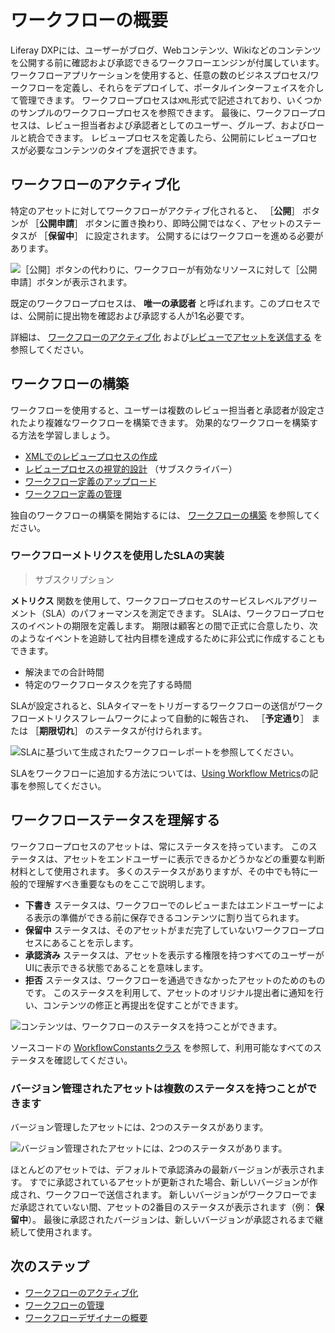 # ワークフローの概要

Liferay DXPには、ユーザーがブログ、Webコンテンツ、Wikiなどのコンテンツを公開する前に確認および承認できるワークフローエンジンが付属しています。 ワークフローアプリケーションを使用すると、任意の数のビジネスプロセス/ワークフローを定義し、それらをデプロイして、ポータルインターフェイスを介して管理できます。 ワークフロープロセスは`XML`形式で記述されており、いくつかのサンプルのワークフロープロセスを参照できます。 最後に、ワークフロープロセスは、レビュー担当者および承認者としてのユーザー、グループ、およびロールと統合できます。 レビュープロセスを定義したら、公開前にレビュープロセスが必要なコンテンツのタイプを選択できます。

<a name="ワークフローのアクティブ化" />

## ワークフローのアクティブ化

特定のアセットに対してワークフローがアクティブ化されると、 ［**公開**］ ボタンが ［**公開申請**］ ボタンに置き換わり、即時公開ではなく、アセットのステータスが ［**保留中**］ に設定されます。 公開するにはワークフローを進める必要があります。

![［公開］ボタンの代わりに、ワークフローが有効なリソースに対して［公開申請］ボタンが表示されます。](./introduction-to-workflow/images/01.png)

既定のワークフロープロセスは、 **唯一の承認者** と呼ばれます。このプロセスでは、公開前に提出物を確認および承認する人が1名必要です。

詳細は、 [ワークフローのアクティブ化](./using-workflows/activating-workflow.md) および[レビューでアセットを送信する](./using-workflows/reviewing-assets.md) を参照してください。

<a name="ワークフローの構築" />

## ワークフローの構築

ワークフローを使用すると、ユーザーは複数のレビュー担当者と承認者が設定されたより複雑なワークフローを構築できます。 効果的なワークフローを構築する方法を学習しましょう。

* [XMLでのレビュープロセスの作成](./developer-guide/crafting-xml-workflow-definitions.md)
* [レビュープロセスの視覚的設計](./designing-and-managing-workflows/workflow-designer/workflow-designer-overview.md) （サブスクライバー）
* [ワークフロー定義のアップロード](./designing-and-managing-workflows/managing-workflows.md#uploading-a-new-workflow-definitions)
* [ワークフロー定義の管理](./designing-and-managing-workflows/managing-workflows.md)

独自のワークフローの構築を開始するには、 [ワークフローの構築](./designing-and-managing-workflows/building-workflows.md) を参照してください。

### ワークフローメトリクスを使用したSLAの実装

> サブスクリプション

**メトリクス** 関数を使用して、ワークフロープロセスのサービスレベルアグリーメント（SLA）のパフォーマンスを測定できます。 SLAは、ワークフロープロセスのイベントの期限を定義します。 期限は顧客との間で正式に合意したり、次のようなイベントを追跡して社内目標を達成するために非公式に作成することもできます。

* 解決までの合計時間
* 特定のワークフロータスクを完了する時間

SLAが設定されると、SLAタイマーをトリガーするワークフローの送信がワークフローメトリクスフレームワークによって自動的に報告され、 ［**予定通り**］ または ［**期限切れ**］ のステータスが付けられます。

![SLAに基づいて生成されたワークフローレポートを参照してください。](./introduction-to-workflow/images/02.png)

SLAをワークフローに追加する方法については、[Using Workflow Metrics](./using-workflows/using-workflow-metrics.md)の記事を参照してください。

<a name="ワークフローステータスを理解する" />

## ワークフローステータスを理解する

ワークフロープロセスのアセットは、常にステータスを持っています。 このステータスは、アセットをエンドユーザーに表示できるかどうかなどの重要な判断材料として使用されます。 多くのステータスがありますが、その中でも特に一般的で理解すべき重要なものをここで説明します。

- **下書き** ステータスは、ワークフローでのレビューまたはエンドユーザーによる表示の準備ができる前に保存できるコンテンツに割り当てられます。
- **保留中** ステータスは、そのアセットがまだ完了していないワークフロープロセスにあることを示します。
- **承認済み** ステータスは、アセットを表示する権限を持つすべてのユーザーがUIに表示できる状態であることを意味します。
- **拒否** ステータスは、ワークフローを通過できなかったアセットのためのものです。 このステータスを利用して、アセットのオリジナル提出者に通知を行い、コンテンツの修正と再提出を促すことができます。

![コンテンツは、ワークフローのステータスを持つことができます。](./introduction-to-workflow/images/03.png)

ソースコードの [WorkflowConstantsクラス](https://github.com/liferay/liferay-portal/blob/[$LIFERAY_LEARN_PORTAL_GIT_TAG$]/portal-kernel/src/com/liferay/portal/kernel/workflow/WorkflowConstants.java) を参照して、利用可能なすべてのステータスを確認してください。

### バージョン管理されたアセットは複数のステータスを持つことができます

バージョン管理したアセットには、2つのステータスがあります。

![バージョン管理されたアセットには、2つのステータスがあります。](./introduction-to-workflow/images/04.png)

ほとんどのアセットでは、デフォルトで承認済みの最新バージョンが表示されます。 すでに承認されているアセットが更新された場合、新しいバージョンが作成され、ワークフローで送信されます。 新しいバージョンがワークフローでまだ承認されていない間、アセットの2番目のステータスが表示されます（例： **保留中**）。 最後に承認されたバージョンは、新しいバージョンが承認されるまで継続して使用されます。

<a name="次のステップ" />

## 次のステップ

* [ワークフローのアクティブ化](./using-workflows/activating-workflow.md)
* [ワークフローの管理](./designing-and-managing-workflows/managing-workflows.md)
* [ワークフローデザイナーの概要](./designing-and-managing-workflows/workflow-designer/workflow-designer-overview.md)
